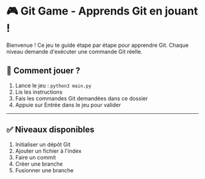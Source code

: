 # 🎮 Git Game - Apprends Git en jouant !

Bienvenue ! Ce jeu te guide étape par étape pour apprendre Git. Chaque niveau demande d'exécuter une commande Git réelle.

## 📜 Comment jouer ?

1. Lance le jeu : `python3 main.py`
2. Lis les instructions
3. Fais les commandes Git demandées dans ce dossier
4. Appuie sur Entrée dans le jeu pour valider

---

## ✅ Niveaux disponibles

1. Initialiser un dépôt Git
2. Ajouter un fichier à l'index
3. Faire un commit
4. Créer une branche
5. Fusionner une branche

